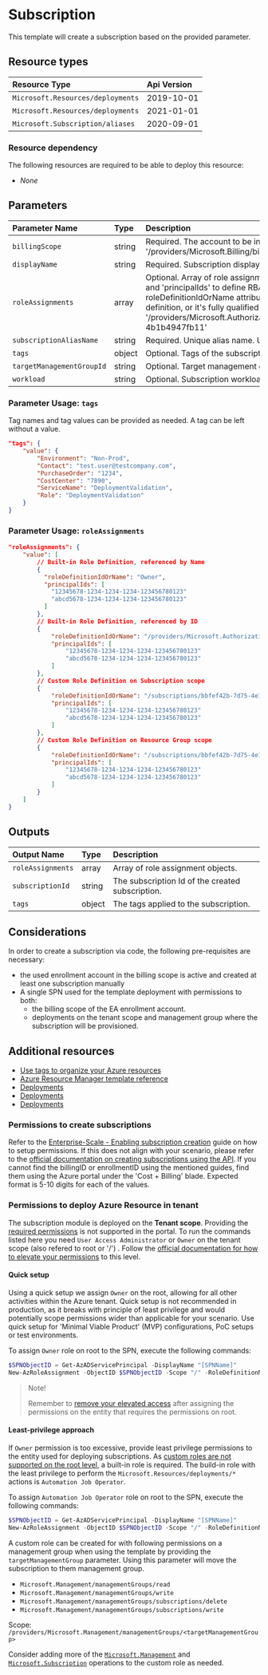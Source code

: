 # Subscription

This template will create a subscription based on the provided parameter.

## Resource types

| Resource Type                             | Api Version        |
| :---------------------------------------- | :----------------- |
| `Microsoft.Resources/deployments` | 2019-10-01 |
| `Microsoft.Resources/deployments` | 2021-01-01 |
| `Microsoft.Subscription/aliases` | 2020-09-01 |

### Resource dependency

The following resources are required to be able to deploy this resource:

- *None*

## Parameters

| Parameter Name | Type | Description | DefaultValue | Possible values |
| :-- | :-- | :-- | :-- | :-- |
| `billingScope` | string | Required. The account to be invoiced for the subscription. e.g. '/providers/Microsoft.Billing/billingAccounts/12345678/enrollmentAccounts/123456 |  |  |
| `displayName` | string | Required. Subscription display name. |  |  |
| `roleAssignments` | array | Optional. Array of role assignment objects that contain the 'roleDefinitionIdOrName' and 'principalIds' to define RBAC role assignments on this resource. In the roleDefinitionIdOrName attribute, you can provide either the display name of the role definition, or it's fully qualified ID in the following format: '/providers/Microsoft.Authorization/roleDefinitions/c2f4ef07-c644-48eb-af81-4b1b4947fb11' | System.Object[] |  |
| `subscriptionAliasName` | string | Required. Unique alias name. Unique and linking ID |  |  |
| `tags` | object | Optional. Tags of the subscription. |  |  |
| `targetManagementGroupId` | string | Optional. Target management group where the subscription will be created. |  |  |
| `workload` | string | Optional. Subscription workload. | Production | System.Object[] |

### Parameter Usage: `tags`

Tag names and tag values can be provided as needed. A tag can be left without a value.

```json
"tags": {
    "value": {
        "Environment": "Non-Prod",
        "Contact": "test.user@testcompany.com",
        "PurchaseOrder": "1234",
        "CostCenter": "7890",
        "ServiceName": "DeploymentValidation",
        "Role": "DeploymentValidation"
    }
}
```

### Parameter Usage: `roleAssignments`

```json
"roleAssignments": {
    "value": [
        // Built-in Role Definition, referenced by Name
        {
          "roleDefinitionIdOrName": "Owner",
          "principalIds": [
            "12345678-1234-1234-1234-123456780123"
            "abcd5678-1234-1234-1234-123456780123"
          ]
        },
        // Built-in Role Definition, referenced by ID
        {
            "roleDefinitionIdOrName": "/providers/Microsoft.Authorization/roleDefinitions/c2f4ef07-c644-48eb-af81-4b1b4947fb11",
            "principalIds": [
                "12345678-1234-1234-1234-123456780123"
                "abcd5678-1234-1234-1234-123456780123"
            ]
        },
        // Custom Role Definition on Subscription scope
        {
            "roleDefinitionIdOrName": "/subscriptions/bbfef42b-7d75-4e17-9f39-bd431e69189f/providers/Microsoft.Authorization/roleDefinitions/54597af5-2126-5a52-a2ce-4bb56e90d3c8",
            "principalIds": [
                "12345678-1234-1234-1234-123456780123"
                "abcd5678-1234-1234-1234-123456780123"
            ]
        },
        // Custom Role Definition on Resource Group scope
        {
            "roleDefinitionIdOrName": "/subscriptions/bbfef42b-7d75-4e17-9f39-bd431e69189f/resourceGroups/rbacTest/providers/Microsoft.Authorization/roleDefinitions/08e417aa-3d20-5a4e-94da-b2aa45bd5929",
            "principalIds": [
                "12345678-1234-1234-1234-123456780123"
                "abcd5678-1234-1234-1234-123456780123"
            ]
        }
    ]
}
```

## Outputs

| Output Name | Type | Description |
| :-- | :-- | :-- |
| `roleAssignments` | array | Array of role assignment objects. |
| `subscriptionId` | string | The subscription Id of the created subscription. |
| `tags` | object | The tags applied to the subscription. |

## Considerations

In order to create a subscription via code, the following pre-requisites are necessary:

- the used enrollment account in the billing scope is active and created at least one subscription manually
- A single SPN used for the template deployment with permissions to both:
  - the billing scope of the EA enrollment account.
  - deployments on the tenant scope and management group where the subscription will be provisioned.

## Additional resources

- [Use tags to organize your Azure resources](https://docs.microsoft.com/en-us/azure/azure-resource-manager/resource-group-using-tags)
- [Azure Resource Manager template reference](https://docs.microsoft.com/en-us/azure/templates/)
- [Deployments](https://docs.microsoft.com/en-us/azure/templates/Microsoft.Resources/2021-01-01/deployments)
- [Deployments](https://docs.microsoft.com/en-us/azure/templates/Microsoft.Resources/2021-01-01/deployments)
- [Deployments](https://docs.microsoft.com/en-us/azure/templates/Microsoft.Resources/2021-01-01/deployments)

### Permissions to create subscriptions

Refer to the [Enterprise-Scale - Enabling subscription creation](https://github.com/Azure/Enterprise-Scale/blob/main/docs/Deploy/enable-subscription-creation.md) guide on how to setup permissions. If this does not align with your scenario, please refer to the [official documentation on creating subscriptions using the API](https://docs.microsoft.com/en-us/azure/cost-management-billing/manage/programmatically-create-subscription-preview).
If you cannot find the billingID or enrollmentID using the mentioned guides, find them using the Azure portal under the 'Cost + Billing' blade. Expected format is 5-10 digits for each of the values.

### Permissions to deploy Azure Resource in tenant

The subscription module is deployed on the **Tenant scope**. Providing the [required permissions](https://docs.microsoft.com/en-us/azure/azure-resource-manager/templates/deploy-to-tenant#required-access) is not supported in the portal.
To run the commands listed here you need `User Access Administrator` or `Owner` on the tenant scope (also refered to root or '/') . Follow the [official documentation for how to elevate your permissions](https://docs.microsoft.com/en-us/azure/role-based-access-control/elevate-access-global-admin) to this level.

#### Quick setup

Using a quick setup we assign `Owner` on the root, allowing for all other activities within the Azure tenant. Quick setup is not recommended in production, as it breaks with principle of least privilege and would potentially scope permissions wider than applicable for your scenario.
Use quick setup for 'Minimal Viable Product' (MVP) configurations, PoC setups or test environments.

To assign `Owner` role on root to the SPN, execute the following commands:

```powershell
$SPNObjectID = Get-AzADServicePrincipal -DisplayName "[SPNName]"
New-AzRoleAssignment -ObjectID $SPNObjectID -Scope "/" -RoleDefinitionName "Owner"
```

> Note!
>
> Remember to [remove your elevated access](https://docs.microsoft.com/en-us/azure/role-based-access-control/elevate-access-global-admin#remove-elevated-access) after assigning the permissions on the entity that requires the permissions on root.

#### Least-privilege approach

If `Owner` permission is too excessive, provide least privilege permissions to the entity used for deploying subscriptions.
As [custom roles are not supported on the root level](https://docs.microsoft.com/en-us/azure/role-based-access-control/custom-roles#custom-role-limits), a built-in role is required.
The build-in role with the least privilege to perform the `Microsoft.Resources/deployments/*` actions is `Automation Job Operator`.

To assign `Automation Job Operator` role on root to the SPN, execute the following commands:

```powershell
$SPNObjectID = Get-AzADServicePrincipal -DisplayName "[SPNName]"
New-AzRoleAssignment -ObjectID $SPNObjectID -Scope "/" -RoleDefinitionName "Automation Job Operator"
```

A custom role can be created for with following permissions on a management group when using the template by providing the `targetManagementGroup` parameter. Using this parameter will move the subscription to them management group.

- `Microsoft.Management/managementGroups/read`
- `Microsoft.Management/managementGroups/write`
- `Microsoft.Management/managementGroups/subscriptions/delete`
- `Microsoft.Management/managementGroups/subscriptions/write`

Scope: `/providers/Microsoft.Management/managementGroups/<targetManagementGroup>`

Consider adding more of the [`Microsoft.Management`](https://docs.microsoft.com/en-us/azure/role-based-access-control/resource-provider-operations#microsoftmanagement) and [`Microsoft.Subscription`](https://docs.microsoft.com/en-us/azure/role-based-access-control/resource-provider-operations#microsoftsubscription) operations to the custom role as needed.
